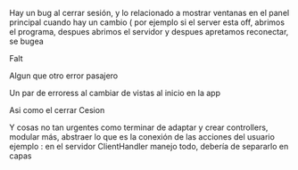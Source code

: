Hay un bug al cerrar sesión, y lo relacionado a mostrar ventanas en el panel principal cuando hay un cambio ( por ejemplo si el server esta off, abrimos el programa, despues abrimos el servidor y despues apretamos reconectar, se bugea

Falt

Algun que otro error pasajero

Un par de erroress al cambiar de vistas al inicio en la app

Asi como el cerrar Cesion

Y cosas no tan urgentes como terminar de adaptar y crear controllers, modular más, abstraer lo que es la conexión de las acciones del usuario
ejemplo : en el servidor ClientHandler manejo todo, debería de separarlo en capas 
